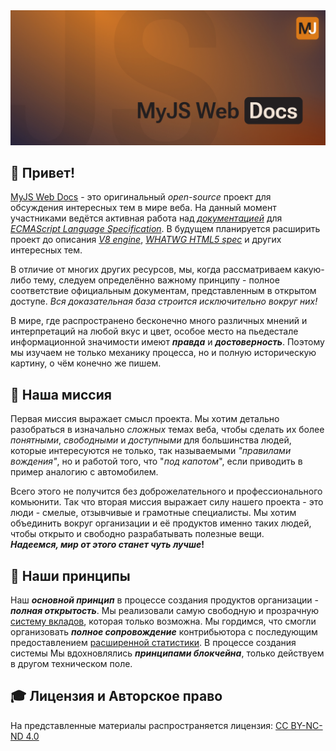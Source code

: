<div>
    <img src='./assets/mainBg.jpg' alt='main background'>
</div>

## 🎉 Привет!

[MyJS Web Docs](https://github.com/mjdocs/myJS) - это оригинальный _open-source_ проект для обсуждения интересных тем в мире веба.
На данный момент участниками ведётся активная работа над [_документацией_](https://github.com/mjdocs/myJS)
для [_ECMAScript Language Specification_](https://tc39.es/ecma262/multipage/).
В будущем планируется расширить проект до описания [_V8 engine_](https://github.com/v8/v8),
[_WHATWG HTML5 spec_](https://html.spec.whatwg.org/multipage/) и других интересных тем.

В отличие от многих других ресурсов, мы, когда рассматриваем какую-либо тему, следуем определённо важному
принципу - полное соответствие официальным документам, представленным в открытом доступе. _Вся доказательная база
строится исключительно вокруг них!_

В мире, где распространено бесконечно много различных мнений и интерпретаций на любой вкус и цвет, особое место на
пьедестале информационной значимости имеют **_правда_** и **_достоверность_**. Поэтому мы изучаем не только
механику процесса, но и полную историческую картину, о чём конечно же пишем.

## 🚀 Наша миссия

Первая миссия выражает смысл проекта. Мы хотим детально разобраться в изначально _сложных_ темах веба, чтобы сделать их более _понятными_,
_свободными_ и _доступными_ для большинства людей, которые интересуются не только, так называемыми _"правилами вождения"_,
но и работой того, что "_под капотом_", если приводить в пример аналогию с автомобилем.

Всего этого не получится без доброжелательного и профессионального комьюнити. Так что вторая миссия выражает силу нашего
проекта - это люди - смелые, отзывчивые и грамотные специалисты. Мы хотим объединить вокруг организации и её продуктов именно таких людей,
чтобы открыто и свободно разрабатывать полезные вещи.<br>
**_Надеемся, мир от этого станет чуть лучше_!**

## 🗽 Наши принципы

Наш **_основной принцип_** в процессе создания продуктов организации - **_полная открытость_**. Мы реализовали самую свободную и прозрачную 
[систему вкладов](https://github.com/mjdocs/myJS/blob/main/CONTRIBUTING.md), которая только возможна. Мы гордимся, что смогли организовать 
**_полное сопровождение_** контрибьютора с последующим предоставлением [расширенной статистики](https://github.com/orgs/mjdocs/projects/1). 
В процессе создания системы Мы вдохновлялись **_принципами блокчейна_**, только действуем в другом техническом поле.

## 🎓 Лицензия и Авторское право

На представленные материалы распространяется лицензия:
[CC BY-NC-ND 4.0](https://creativecommons.org/licenses/by-nc-nd/4.0/)
